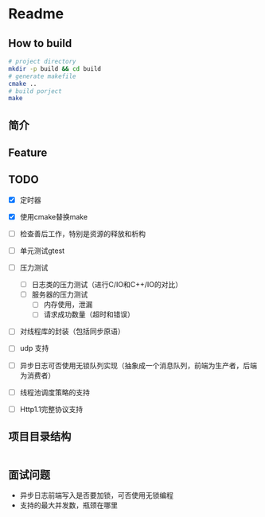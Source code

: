 # Readme

## How to build

``` bash
# project directory 
mkdir -p build && cd build
# generate makefile
cmake ..
# build porject
make 
```

## 简介



## Feature



## TODO
- [x] 定时器
- [x] 使用cmake替换make
- [ ] 检查善后工作，特别是资源的释放和析构
- [ ] 单元测试gtest
- [ ] 压力测试
  - [ ] 日志类的压力测试（进行C/IO和C++/IO的对比）
  - [ ] 服务器的压力测试
    - [ ] 内存使用，泄漏
    - [ ] 请求成功数量（超时和错误）
- [ ] 对线程库的封装（包括同步原语）
- [ ] udp 支持
- [ ] 异步日志可否使用无锁队列实现（抽象成一个消息队列，前端为生产者，后端为消费者）
- [ ] 线程池调度策略的支持
- [ ] Http1.1完整协议支持


## 项目目录结构

```

```

## 面试问题
* 异步日志前端写入是否要加锁，可否使用无锁编程
* 支持的最大并发数，瓶颈在哪里
